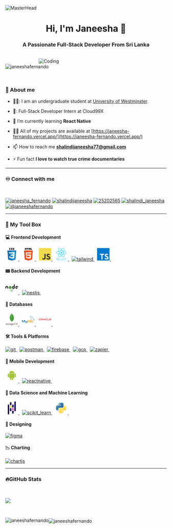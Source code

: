 ![MasterHead](https://user-images.githubusercontent.com/74038190/241765440-80728820-e06b-4f96-9c9e-9df46f0cc0a5.gif)
<h1 align="center">Hi, I'm Janeesha 👋</h1>
<h3 align="center">A Passionate Full-Stack Developer From Sri Lanka</h3>
<br>
<img align="right" alt="Coding" width="400" src="https://img.freepik.com/free-vector/remote-employee-working-home-office-woman-lying-floor-with-laptop-convenient-workplace-comfortable-conditions_575670-2179.jpg?w=1380&t=st=1721454833~exp=1721455433~hmac=cd93888c611be86fd1da851b40209695f49b0e387116bf647e86751b85592e28" />

<p align="left"> <img src="https://komarev.com/ghpvc/?username=janeeshafernando&label=Profile%20views&color=0e75b6&style=flat" alt="janeeshafernando" /> </p>

<p align="left"> <a href="https://twitter.com/" target="blank"><img src="https://img.shields.io/twitter/follow/?logo=twitter&style=for-the-badge" alt="" /></a> </p>

<h3 align="left">🧩 About me</h3>

- 👩‍🎓: I am an undergraduate student at [University of Westminster](https://www.westminster.ac.uk/).
  
- 💼: Full-Stack Developer Intern at Cloud99X 

- 🌱 I’m currently learning **React Native**

- 👨‍💻 All of my projects are available at [https://janeesha-fernando.vercel.app/](https://janeesha-fernando.vercel.app/)

- 📫 How to reach me **shalindijaneesha77@gmail.com**

- ⚡ Fun fact **I love to watch true crime documentaries**

<hr>
<h3 align="left">♾️ Connect with me </h3>
<br>
<p align="left">
<a href="https://dev.to/janeesha_fernando" target="blank"><img align="center" src="https://raw.githubusercontent.com/rahuldkjain/github-profile-readme-generator/master/src/images/icons/Social/devto.svg" alt="janeesha_fernando" height="30" width="40" /></a>
<a href="https://linkedin.com/in/shalindijaneesha" target="blank"><img align="center" src="https://raw.githubusercontent.com/rahuldkjain/github-profile-readme-generator/master/src/images/icons/Social/linked-in-alt.svg" alt="shalindijaneesha" height="30" width="40" /></a>
<a href="https://stackoverflow.com/users/25202565" target="blank"><img align="center" src="https://raw.githubusercontent.com/rahuldkjain/github-profile-readme-generator/master/src/images/icons/Social/stack-overflow.svg" alt="25202565" height="30" width="40" /></a>
<a href="https://instagram.com/shalindi_janeesha" target="blank"><img align="center" src="https://raw.githubusercontent.com/rahuldkjain/github-profile-readme-generator/master/src/images/icons/Social/instagram.svg" alt="shalindi_janeesha" height="30" width="40" /></a>
<a href="https://medium.com/@janeeshafernando" target="blank"><img align="center" src="https://raw.githubusercontent.com/rahuldkjain/github-profile-readme-generator/master/src/images/icons/Social/medium.svg" alt="@janeeshafernando" height="30" width="40" /></a>
</p>

<hr>
<h3 align="left">🧰 My Tool Box</h3>
<p align="left"> 
  <h4 align="left"> 💻 Frontend Development</h4>
  
  <a href="https://www.w3schools.com/css/" target="_blank" rel="noreferrer">
    <img src="https://raw.githubusercontent.com/devicons/devicon/master/icons/css3/css3-original-wordmark.svg" alt="css3" width="40" height="40"/>
  </a> &nbsp;
  <a href="https://www.w3.org/html/" target="_blank" rel="noreferrer">
    <img src="https://raw.githubusercontent.com/devicons/devicon/master/icons/html5/html5-original-wordmark.svg" alt="html5" width="40" height="40"/>
  </a> &nbsp;
  <a href="https://developer.mozilla.org/en-US/docs/Web/JavaScript" target="_blank" rel="noreferrer">
    <img src="https://raw.githubusercontent.com/devicons/devicon/master/icons/javascript/javascript-original.svg" alt="javascript" width="40" height="40"/>
  </a> &nbsp;
  <a href="https://reactjs.org/" target="_blank" rel="noreferrer">
    <img src="https://raw.githubusercontent.com/devicons/devicon/master/icons/react/react-original-wordmark.svg" alt="react" width="40" height="40"/>
  </a> &nbsp;
  
  <a href="https://tailwindcss.com/" target="_blank" rel="noreferrer">
    <img src="https://www.vectorlogo.zone/logos/tailwindcss/tailwindcss-icon.svg" alt="tailwind" width="40" height="40"/>
  </a> &nbsp;
  <a href="https://www.typescriptlang.org/" target="_blank" rel="noreferrer">
    <img src="https://raw.githubusercontent.com/devicons/devicon/master/icons/typescript/typescript-original.svg" alt="typescript" width="40" height="40"/>
  </a> &nbsp;
  </p>

  <p align="left"> 
   <h4 align="left">📟 Backend Development </h4>
   
  <a href="https://nodejs.org" target="_blank" rel="noreferrer">
    <img src="https://raw.githubusercontent.com/devicons/devicon/master/icons/nodejs/nodejs-original-wordmark.svg" alt="nodejs" width="40" height="40"/>
  </a> &nbsp;
  <a href="https://nestjs.com/" target="_blank" rel="noreferrer">
    <img src="https://upload.wikimedia.org/wikipedia/commons/thumb/a/a8/NestJS.svg/932px-NestJS.svg.png?20221211225055" alt="nestjs" width="40" height="40"/>
  </a> &nbsp;
</p>

<p align="left"> 
  <h4 align="left">📅 Databases</h4>
  <a href="https://www.mongodb.com/" target="_blank" rel="noreferrer">
    <img src="https://raw.githubusercontent.com/devicons/devicon/master/icons/mongodb/mongodb-original-wordmark.svg" alt="mongodb" width="40" height="40"/>
  </a> &nbsp;
  <a href="https://www.mysql.com/" target="_blank" rel="noreferrer">
    <img src="https://raw.githubusercontent.com/devicons/devicon/master/icons/mysql/mysql-original-wordmark.svg" alt="mysql" width="40" height="40"/>
  </a> &nbsp;
  <a href="https://www.oracle.com/" target="_blank" rel="noreferrer">
    <img src="https://raw.githubusercontent.com/devicons/devicon/master/icons/oracle/oracle-original.svg" alt="oracle" width="40" height="40"/>
  </a> &nbsp;
</p>

<p align="left"> 
  <h4 align="left">🛠️ Tools & Platforms</h4>
  <a href="https://git-scm.com/" target="_blank" rel="noreferrer">
    <img src="https://www.vectorlogo.zone/logos/git-scm/git-scm-icon.svg" alt="git" width="40" height="40"/>
  </a> &nbsp;
  <a href="https://postman.com" target="_blank" rel="noreferrer">
    <img src="https://www.vectorlogo.zone/logos/getpostman/getpostman-icon.svg" alt="postman" width="40" height="40"/>
  </a> &nbsp;
  <a href="https://firebase.google.com/" target="_blank" rel="noreferrer">
    <img src="https://www.vectorlogo.zone/logos/firebase/firebase-icon.svg" alt="firebase" width="40" height="40"/>
  </a> &nbsp;
  <a href="https://cloud.google.com" target="_blank" rel="noreferrer">
    <img src="https://www.vectorlogo.zone/logos/google_cloud/google_cloud-icon.svg" alt="gcp" width="40" height="40"/>
  </a> &nbsp;
  <a href="https://zapier.com" target="_blank" rel="noreferrer">
    <img src="https://www.vectorlogo.zone/logos/zapier/zapier-icon.svg" alt="zapier" width="40" height="40"/>
  </a> &nbsp;
</p>

<p align="left"> 
  <h4 align="left">📱 Mobile Development</h4>
  <a href="https://developer.android.com" target="_blank" rel="noreferrer">
    <img src="https://raw.githubusercontent.com/devicons/devicon/master/icons/android/android-original-wordmark.svg" alt="android" width="40" height="40"/>
  </a> &nbsp;
    <a href="https://reactnative.dev/" target="_blank" rel="noreferrer">
    <img src="https://www.svgrepo.com/show/349488/react.svg" alt="reactnative" width="40" height="40"/>
  </a> &nbsp;
</p>

<p align="left">   
  <h4 align="left">🧮 Data Science and Machine Learning</h4>

  <a href="https://pandas.pydata.org/" target="_blank" rel="no-referrer">
    <img src="https://raw.githubusercontent.com/devicons/devicon/2ae2a900d2f041da66e950e4d48052658d850630/icons/pandas/pandas-original.svg" alt="pandas" width="40" height="40"/>
  </a> &nbsp;
  <a href="https://scikit-learn.org/" target="_blank" rel="no-referrer">
    <img src="https://upload.wikimedia.org/wikipedia/commons/0/05/Scikit_learn_logo_small.svg" alt="scikit_learn" width="40" height="40"/>
  </a> &nbsp;
  <a href="https://www.python.org" target="_blank" rel="no-referrer">
    <img src="https://raw.githubusercontent.com/devicons/devicon/master/icons/python/python-original.svg" alt="python" width="40" height="40"/>
  </a> &nbsp;
  </p>

  <p align="left"> 
  <h4 align="left">🎨 Designing</h4>
  <a href="https://www.figma.com/" target="_blank" rel="noreferrer">
    <img src="https://www.vectorlogo.zone/logos/figma/figma-icon.svg" alt="figma" width="40" height="40"/>
  </a>
  </p>

  <p align="left"> 
  <h4 align="left">📉 Charting</h4>
  <a href="https://www.chartjs.org" target="_blank" rel="noreferrer">
    <img src="https://www.chartjs.org/media/logo-title.svg" alt="chartjs" width="40" height="40"/>
  </a>
  <br>
<hr>
</p>

<h3>🔥GitHub Stats</h3>
<br>

<p><img align="center" src="https://github-readme-stats.vercel.app/api?username=janeeshafernando&show_icons=true&locale=en&theme=dark&border_color=purple" /></p>
 &nbsp;
 
<p><img align="left" src="https://github-readme-streak-stats.herokuapp.com/?user=janeeshafernando&theme=dark&ring=purple&fire=purple&currStreakLabel=purple" alt="janeeshafernando" /></p>

<p align="left"><img align="center" src="https://github-readme-stats.vercel.app/api/top-langs?username=janeeshafernando&show_icons=true&locale=en&layout=compact&theme=dark&border_color=purple" alt="janeeshafernando" /></p>


